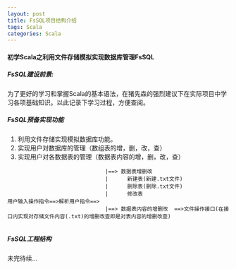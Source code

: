 ```yaml
---
layout: post
title: FsSQL项目结构介绍
tags: Scala
categories: Scala
---
```



#### 初学Scala之利用文件存储模拟实现数据库管理FsSQL ####

##### FsSQL建设前景: #####
为了更好的学习和掌握Scala的基本语法，在猪先森的强烈建议下在实际项目中学习各项基础知识。以此记录下学习过程，方便查阅。

##### FsSQL预备实现功能 #####
1. 利用文件存储实现模拟数据库功能。
2. 实现用户对数据库的管理（数组表的增，删，改，查）
3. 实现用户对各数据表的管理（数据表内容的增，删，改，查）


```
                               |==> 数据表增删改 
                               |      新建表(新建.txt文件)
    					       |      删除表(删除.txt文件)
							   |      修改表
用户输入操作指令==>解析用户指令==>  
                               |==> 数据表内容的增删改  ==>文件操作接口(在接口内实现对存储文件内容(.txt)的增删改查即是对表内容的增删改查)
											

```


##### FsSQL工程结构 #####

未完待续...








